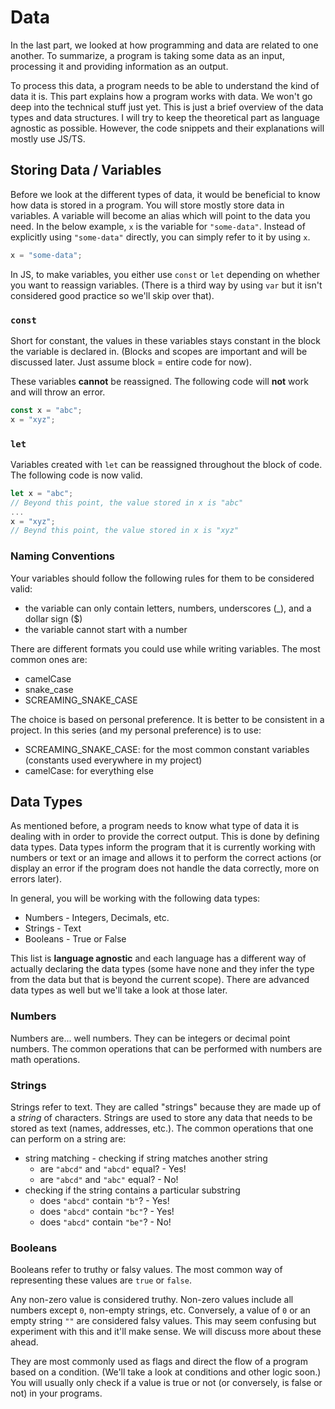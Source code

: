 # Data

In the last part, we looked at how programming and data are related to one another. To summarize, a program is taking some data as an input, processing it and providing information as an output.

To process this data, a program needs to be able to understand the kind of data it is. This part explains how a program works with data. We won't go deep into the technical stuff just yet. This is just a brief overview of the data types and data structures. I will try to keep the theoretical part as language agnostic as possible. However, the code snippets and their explanations will mostly use JS/TS.

## Storing Data / Variables

Before we look at the different types of data, it would be beneficial to know how data is stored in a program. You will store mostly store data in variables. A variable will become an alias which will point to the data you need. In the below example, `x` is the variable for `"some-data"`. Instead of explicitly using `"some-data"` directly, you can simply refer to it by using `x`.

```ts
x = "some-data";
```

In JS, to make variables, you either use `const` or `let` depending on whether you want to reassign variables. (There is a third way by using `var` but it isn't considered good practice so we'll skip over that).

### `const`

Short for constant, the values in these variables stays constant in the block the variable is declared in. (Blocks and scopes are important and will be discussed later. Just assume block = entire code for now).

These variables **cannot** be reassigned. The following code will **not** work and will throw an error.

```ts
const x = "abc";
x = "xyz";
```

### `let`

Variables created with `let` can be reassigned throughout the block of code. The following code is now valid.

```ts
let x = "abc";
// Beyond this point, the value stored in x is "abc"
...
x = "xyz";
// Beynd this point, the value stored in x is "xyz"
```

### Naming Conventions

Your variables should follow the following rules for them to be considered valid:
- the variable can only contain letters, numbers, underscores (_), and a dollar sign ($)
- the variable cannot start with a number

There are different formats you could use while writing variables. The most common ones are:
- camelCase
- snake_case
- SCREAMING_SNAKE_CASE

The choice is based on personal preference. It is better to be consistent in a project. In this series (and my personal preference) is to use:
- SCREAMING_SNAKE_CASE: for the most common constant variables (constants used everywhere in my project)
- camelCase: for everything else


## Data Types

As mentioned before, a program needs to know what type of data it is dealing with in order to provide the correct output. This is done by defining data types. Data types inform the program that it is currently working with numbers or text or an image and allows it to perform the correct actions (or display an error if the program does not handle the data correctly, more on errors later).

In general, you will be working with the following data types:
- Numbers - Integers, Decimals, etc.
- Strings - Text 
- Booleans - True or False

This list is **language agnostic** and each language has a different way of actually declaring the data types (some have none and they infer the type from the data but that is beyond the current scope). There are advanced data types as well but we'll take a look at those later.

### Numbers

Numbers are... well numbers. They can be integers or decimal point numbers. The common operations that can be performed with numbers are math operations.

### Strings

Strings refer to text. They are called "strings" because they are made up of a *string* of characters. Strings are used to store any data that needs to be stored as text (names, addresses, etc.). The common operations that one can perform on a string are:

- string matching - checking if string matches another string
  - are `"abcd"` and `"abcd"` equal? - Yes!
  - are `"abcd"` and `"abc"` equal? - No!
- checking if the string contains a particular substring 
  - does `"abcd"` contain `"b"`? - Yes!
  - does `"abcd"` contain `"bc"`? - Yes!
  - does `"abcd"` contain `"be"`? - No!

### Booleans

Booleans refer to truthy or falsy values. The most common way of representing these values are `true` or `false`. 

Any non-zero value is considered truthy. Non-zero values include all numbers except `0`, non-empty strings, etc. Conversely, a value of `0` or an empty string `""` are considered falsy values. This may seem confusing but experiment with this and it'll make sense. We will discuss more about these ahead.

They are most commonly used as flags and direct the flow of a program based on a condition. (We'll take a look at conditions and other logic soon.)
You will usually only check if a value is true or not (or conversely, is false or not) in your programs.
